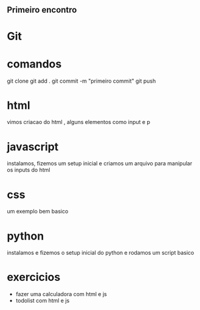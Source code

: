 ## Primeiro encontro
# Git
# comandos
 git clone <path>
 git add .
 git commit -m "primeiro commit"
 git push
# html
 vimos criacao do html , alguns elementos como input e p
# javascript
 instalamos, fizemos um setup inicial e criamos um arquivo para manipular os inputs do html
# css
 um exemplo bem basico
# python
 instalamos e fizemos o setup inicial do python e rodamos um script basico


 # exercicios
 - fazer uma calculadora com html e js
 - todolist com html e js